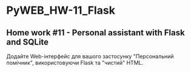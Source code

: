 # PyWEB_HW-11_Flask
## Home work #11 - Personal assistant with Flask and SQLite
Додайте Web-інтерфейс для вашого застосунку "Персональний помічник", використовуючи Flask та "чистий" HTML.
